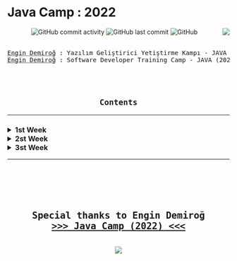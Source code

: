 <h1> Java Camp : 2022 </h1>
<div align="center" width="100%">

<img alt="GitHub commit activity" src="https://img.shields.io/github/commit-activity/w/oncado86/JavaCamp_2022?label=Commit%20Activity&style=plastic">
<img alt="GitHub last commit" src="https://img.shields.io/github/last-commit/oncado86/JavaCamp_2022?label=Last%20Commit&style=plastic">
<img alt="GitHub" src="https://img.shields.io/github/license/oncado86/JavaCamp_2022?label=License&style=plastic">
<img align="right" src="https://visitor-badge.laobi.icu/badge?page_id=oncado86.JavaCamp_2022&right_color=lightgrey&format=true&left_text=My%20Page%20Visitors">
<br>
<br>
<pre>
<abbr title="Eğitmen">Engin Demiroğ</abbr> : Yazılım Geliştirici Yetiştirme Kampı - JAVA (2022)
<abbr title="Instructor">Engin Demiroğ</abbr> : Software Developer Training Camp - JAVA (2022)
</pre>
<br>
<br>
<h2><code>Contents</code></h2>
<hr>
<h3>
<div align="left">
<!--Week1-->
    <details>
    <summary> 1st Week</summary>
    <ul>
        <li>
            <details>
                <summary> Education</summary>
                    <ul>
                        <li>
                            <a href="https://github.com/oncado86/JavaCamp_2022/tree/JavaCamp2022/Day1/Education/Intro" target="_blank">Intro</a>
                        </li>
                    </ul>
            </details>
        </li>
        <li>
            <details>
                <summary> Homeworks</summary>
                    <ul>
                        <li>
                            <a href="https://github.com/oncado86/JavaCamp_2022/tree/JavaCamp2022/Day1/Homeworks/h01_HelloWorld" target="_blank">Hello World!</a>
                        </li>
                        <li>
                            <a href="https://github.com/oncado86/JavaCamp_2022/tree/JavaCamp2022/Day1/Homeworks/h02_Variables" target="_blank">Variables</a>
                        </li>
                        <li>
                            <a href="https://github.com/oncado86/JavaCamp_2022/tree/JavaCamp2022/Day1/Homeworks/h03_DataTypes" target="_blank">Data Types</a>
                        </li>
                        <li>
                            <a href="https://github.com/oncado86/JavaCamp_2022/tree/JavaCamp2022/Day1/Homeworks/h04_Conditionals" target="_blank">Conditionals</a>
                        </li>
                        <ul>
                        <li>
                            <a href="https://github.com/oncado86/JavaCamp_2022/tree/JavaCamp2022/Day1/Homeworks/h05_RecapDemo1" target="_blank">Recap Demo 1</a>
                        </li>
                        </ul>
                        <li>
                            <a href="https://github.com/oncado86/JavaCamp_2022/tree/JavaCamp2022/Day1/Homeworks/h06_SwitchDemo" target="_blank">Switch Demo</a>
                        </li>
                        <li>
                            <a href="https://github.com/oncado86/JavaCamp_2022/tree/JavaCamp2022/Day1/Homeworks/h07_LoopDemo" target="_blank">Loop Demo</a>
                        </li>
                        <li>
                            <a href="https://github.com/oncado86/JavaCamp_2022/tree/JavaCamp2022/Day1/Homeworks/h08_ArraysDemo" target="_blank">Arrays Demo</a>
                        </li>
                        <ul>
                        <li>
                            <a href="https://github.com/oncado86/JavaCamp_2022/tree/JavaCamp2022/Day1/Homeworks/h09_RecapDemo2" target="_blank">Recap Demo 2</a>
                        </li>
                        </ul>
                        <li>
                            <a href="https://github.com/oncado86/JavaCamp_2022/tree/JavaCamp2022/Day1/Homeworks/h10_MultiDimensionalArrayDemo" target="_blank">Multi Dimensional Array Demo</a>
                        </li>
                        <li>
                            <a href="https://github.com/oncado86/JavaCamp_2022/tree/JavaCamp2022/Day1/Homeworks/h11_StringsDemo" target="_blank">Strings Demo</a>
                        </li>
                        <li>
                            <a href="https://github.com/oncado86/JavaCamp_2022/tree/JavaCamp2022/Day1/Homeworks/h12_StringsDemo2" target="_blank">Strings Demo 2</a>
                        </li>
                        <li>
                        Mini-Projects:
                        </li>
                            <ul>
                                <li>
                                    <a href="https://github.com/oncado86/JavaCamp_2022/tree/JavaCamp2022/Day1/Homeworks/h13_MiniProjeAsalSayi" target="_blank">Prime Number</a>
                                </li>
                            <li>
                                <a href="https://github.com/oncado86/JavaCamp_2022/tree/JavaCamp2022/Day1/Homeworks/h14_MiniProjeSesliHarf" target="_blank">Vowel</a>
                            </li>
                            <li>
                                <a href="https://github.com/oncado86/JavaCamp_2022/tree/JavaCamp2022/Day1/Homeworks/h15_MiniProjeMukemmelSayi" target="_blank">Perfect Number</a>
                            </li>
                            <li>
                                <a href="https://github.com/oncado86/JavaCamp_2022/tree/JavaCamp2022/Day1/Homeworks/h16_miniProjeArkadasSayilar" target="_blank">Friend Numbers</a>
                            </li>
                            <li>
                                <a href="https://github.com/oncado86/JavaCamp_2022/tree/JavaCamp2022/Day1/Homeworks/h17_MiniProjeSayiBulma" target="_blank">Is the number on the list?</a>
                            </li>
                        </ul>
                    </ul>
            </details>
        </li>
    </ul>
    </details>
    <!--Week2-->
    <details>
    <summary> 2st Week</summary>
    <ul>
        <li>
            <details>
                <summary> Education</summary>
                    <ul>
                        <li>
                            <a href="https://github.com/oncado86/JavaCamp_2022/tree/JavaCamp2022/Day2/Education/OOP_1" target="_blank">OOP : Object-Oriented Programming</a>
                        </li>
                    </ul>
            </details>
        </li>
        <li>
            <details>
                <summary> Homeworks</summary>
                <ul>
                    <li>
                        <a href ="https://github.com/oncado86/JavaCamp_2022/tree/JavaCamp2022/Day2/Homeworks/h01_Methods" target="_blank">Methods</a>
                    </li>
                    <li>
                        <a href ="https://github.com/oncado86/JavaCamp_2022/tree/JavaCamp2022/Day2/Homeworks/h02_Methods2" target="_blank">Methods 2</a>
                    </li>
                    <li>
                        <a href ="https://github.com/oncado86/JavaCamp_2022/tree/JavaCamp2022/Day2/Homeworks/h03_VariableArguments" target="_blank">Variable Arguments</a>
                    </li>
                    <li>
                        <a href ="https://github.com/oncado86/JavaCamp_2022/tree/JavaCamp2022/Day2/Homeworks/h04_Classes" target="_blank">Classes</a>
                    </li>
                    <ul>
                        <li>
                            <a href ="https://github.com/oncado86/JavaCamp_2022/tree/JavaCamp2022/Day2/Homeworks/h05_RecapDemo_Classes" target="_blank">Recap Demo</a>
                        </li>
                    </ul>
                    <li>
                        <a href ="https://github.com/oncado86/JavaCamp_2022/tree/JavaCamp2022/Day2/Homeworks/h06_ClassesWithAttributes_GetterSetter_Constructor" target="_blank">Classes With Attributes & Getter-Setter & Constructor</a>
                    </li>
                    <li>
                        <a href ="https://github.com/oncado86/JavaCamp_2022/tree/JavaCamp2022/Day2/Homeworks/h07_MethodOverloading" target="_blank">Method Overloading</a>
                    </li>
                    <li>
                        <a href ="https://github.com/oncado86/JavaCamp_2022/tree/JavaCamp2022/Day2/Homeworks/h08_Inheritance" target="_blank">Inheritance</a>
                    </li>
                    <li>
                        <a href ="https://github.com/oncado86/JavaCamp_2022/tree/JavaCamp2022/Day2/Homeworks/h09_InheritanceDemo" target="_blank">Inheritance Demo</a>
                    </li>
                </ul>
            </details>
        </li>
    </ul>
    </details>
    <!--Week3-->
    <details>
    <summary> 3st Week</summary>
    <ul>
        <li>
            <details>
                <summary> Education</summary>
                    <ul>
                        <li>
                            <a href ="https://github.com/oncado86/JavaCamp_2022/tree/JavaCamp2022/Day3/Education/oopWithNLayeredApp" target="_blank">OOP With N Layered App</a>
                        </li>
                    </ul>
            </details>
        </li>
        <li>
            <details>
                <summary> Homeworks</summary>
                    <ul>
                        <li>
                            <a href="https://github.com/oncado86/JavaCamp_2022/tree/JavaCamp2022/Day3/Homeworks/h01_OOP" target="_blank">OOP Demo</a>
                        </li>
                        <li>
                            <a href="https://github.com/oncado86/JavaCamp_2022/tree/JavaCamp2022/Day3/Homeworks/h02_polymorphismDemo" target="_blank">Polymorphism Demo</a>
                        </li>
                        <li>
                            <a href="https://github.com/oncado86/JavaCamp_2022/tree/JavaCamp2022/Day3/Homeworks/h03_overriding" target="_blank">Overriding</a>
                        </li>
                        <li>
                            <a href="https://github.com/oncado86/JavaCamp_2022/tree/JavaCamp2022/Day3/Homeworks/h04_abstractClasses" target="_blank">Abstract Classes</a>
                        </li>
                        <li>
                            <a href="https://github.com/oncado86/JavaCamp_2022/tree/JavaCamp2022/Day3/Homeworks/h05_abstractDemo" target="_blank">Abstract Demo</a>
                        </li>
                        <li>
                            <a href="https://github.com/oncado86/JavaCamp_2022/tree/JavaCamp2022/Day3/Homeworks/h06_interfaces_polymorphism" target="_blank">Interfaces & Polymorphism</a>
                        </li>
                        <li>
                            <a href="https://github.com/oncado86/JavaCamp_2022/tree/JavaCamp2022/Day3/Homeworks/h07_interfaceDemo" target="_blank">Interfaces Demo</a>
                        </li>
                        <li>
                            <a href="https://github.com/oncado86/JavaCamp_2022/tree/JavaCamp2022/Day3/Homeworks/h08_staticDemo" target="_blank">Static Demo</a>
                        </li>
                    </ul>
            </details>
        </li>
    </ul>
    </details>
</div>
</h3>
<hr>
<br>
<br>
<pre>
<h2>
Special thanks to Engin Demiroğ
<b><a href="https://www.youtube.com/watch?v=-XfPd-cQRuo&list=PLqG356ExoxZUGztzAxqIWkkTq8JVa-o3X" target="_blank">>>> Java Camp (2022) <<<</a></b>
</h2>
<img src="https://user-images.githubusercontent.com/77399565/194779564-3374fa9a-aeb9-4fe8-bee0-fddf0b287158.png" class="rounded"/>
</pre>
</div>